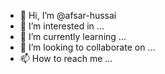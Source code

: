 - 👋 Hi, I’m @afsar-hussai
- 👀 I’m interested in ...
- 🌱 I’m currently learning ...
- 💞️ I’m looking to collaborate on ...
- 📫 How to reach me ...

<!---
afsar-hussai/afsar-hussai is a ✨ special ✨ repository because its `README.md` (this file) appears on your GitHub profile.
You can click the Preview link to take a look at your changes.
--->
